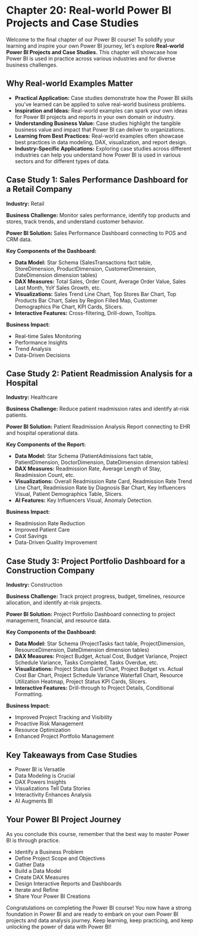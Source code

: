 # Chapter 20: Real-world Power BI Projects and Case Studies

Welcome to the final chapter of our Power BI course!  To solidify your learning and inspire your own Power BI journey, let's explore **Real-world Power BI Projects and Case Studies.**  This chapter will showcase how Power BI is used in practice across various industries and for diverse business challenges.

## Why Real-world Examples Matter

*   **Practical Application:** Case studies demonstrate how the Power BI skills you've learned can be applied to solve real-world business problems.
*   **Inspiration and Ideas:**  Real-world examples can spark your own ideas for Power BI projects and reports in your own domain or industry.
*   **Understanding Business Value:**  Case studies highlight the tangible business value and impact that Power BI can deliver to organizations.
*   **Learning from Best Practices:**  Real-world examples often showcase best practices in data modeling, DAX, visualization, and report design.
*   **Industry-Specific Applications:**  Exploring case studies across different industries can help you understand how Power BI is used in various sectors and for different types of data.

## Case Study 1: Sales Performance Dashboard for a Retail Company

**Industry:** Retail

**Business Challenge:** Monitor sales performance, identify top products and stores, track trends, and understand customer behavior.

**Power BI Solution:** Sales Performance Dashboard connecting to POS and CRM data.

**Key Components of the Dashboard:**

*   **Data Model:** Star Schema (SalesTransactions fact table, StoreDimension, ProductDimension, CustomerDimension, DateDimension dimension tables)
*   **DAX Measures:** Total Sales, Order Count, Average Order Value, Sales Last Month, YoY Sales Growth, etc.
*   **Visualizations:** Sales Trend Line Chart, Top Stores Bar Chart, Top Products Bar Chart, Sales by Region Filled Map, Customer Demographics Pie Chart, KPI Cards, Slicers.
*   **Interactive Features:** Cross-filtering, Drill-down, Tooltips.

**Business Impact:**

*   Real-time Sales Monitoring
*   Performance Insights
*   Trend Analysis
*   Data-Driven Decisions

## Case Study 2: Patient Readmission Analysis for a Hospital

**Industry:** Healthcare

**Business Challenge:** Reduce patient readmission rates and identify at-risk patients.

**Power BI Solution:** Patient Readmission Analysis Report connecting to EHR and hospital operational data.

**Key Components of the Report:**

*   **Data Model:** Star Schema (PatientAdmissions fact table, PatientDimension, DoctorDimension, DateDimension dimension tables)
*   **DAX Measures:** Readmission Rate, Average Length of Stay, Readmission Count, etc.
*   **Visualizations:** Overall Readmission Rate Card, Readmission Rate Trend Line Chart, Readmission Rate by Diagnosis Bar Chart, Key Influencers Visual, Patient Demographics Table, Slicers.
*   **AI Features:** Key Influencers Visual, Anomaly Detection.

**Business Impact:**

*   Readmission Rate Reduction
*   Improved Patient Care
*   Cost Savings
*   Data-Driven Quality Improvement

## Case Study 3: Project Portfolio Dashboard for a Construction Company

**Industry:** Construction

**Business Challenge:** Track project progress, budget, timelines, resource allocation, and identify at-risk projects.

**Power BI Solution:** Project Portfolio Dashboard connecting to project management, financial, and resource data.

**Key Components of the Dashboard:**

*   **Data Model:** Star Schema (ProjectTasks fact table, ProjectDimension, ResourceDimension, DateDimension dimension tables)
*   **DAX Measures:** Project Budget, Actual Cost, Budget Variance, Project Schedule Variance, Tasks Completed, Tasks Overdue, etc.
*   **Visualizations:** Project Status Gantt Chart, Project Budget vs. Actual Cost Bar Chart, Project Schedule Variance Waterfall Chart, Resource Utilization Heatmap, Project Status KPI Cards, Slicers.
*   **Interactive Features:** Drill-through to Project Details, Conditional Formatting.

**Business Impact:**

*   Improved Project Tracking and Visibility
*   Proactive Risk Management
*   Resource Optimization
*   Enhanced Project Portfolio Management

## Key Takeaways from Case Studies

*   Power BI is Versatile
*   Data Modeling is Crucial
*   DAX Powers Insights
*   Visualizations Tell Data Stories
*   Interactivity Enhances Analysis
*   AI Augments BI

## Your Power BI Project Journey

As you conclude this course, remember that the best way to master Power BI is through practice.

*   Identify a Business Problem
*   Define Project Scope and Objectives
*   Gather Data
*   Build a Data Model
*   Create DAX Measures
*   Design Interactive Reports and Dashboards
*   Iterate and Refine
*   Share Your Power BI Creations

Congratulations on completing the Power BI course! You now have a strong foundation in Power BI and are ready to embark on your own Power BI projects and data analysis journey.  Keep learning, keep practicing, and keep unlocking the power of data with Power BI!
